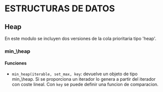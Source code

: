 # ESTRUCTURAS DE DATOS

## Heap
En este modulo se incluyen dos versiones de la cola prioritaria tipo 'heap'.

### min\_\heap

#### Funciones
* `min_heap(iterable, set_max, key`: devuelve un objeto de tipo min\_\heap. Si se proporciona un iterador lo genera a partir del iterador con coste lineal. Con `key` se puede definir una funcion de comparacion.

